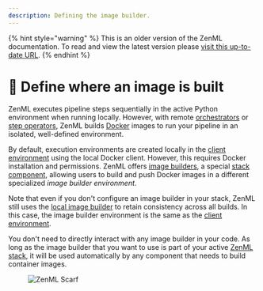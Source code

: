 ```yaml
---
description: Defining the image builder.
---
```


{% hint style="warning" %}
This is an older version of the ZenML documentation. To read and view the latest version please [visit this up-to-date URL](https://docs.zenml.io).
{% endhint %}


# 🐳 Define where an image is built

ZenML executes pipeline steps sequentially in the active Python environment when running locally. However, with remote [orchestrators](../../component-guide/orchestrators/orchestrators.md) or [step operators](../../component-guide/step-operators/step-operators.md), ZenML builds [Docker](https://www.docker.com/) images to run your pipeline in an isolated, well-defined environment.

By default, execution environments are created locally in the [client environment](#client-environment-or-the-runner-environment) using the local Docker client. However, this requires Docker installation and permissions. ZenML offers [image builders](../../component-guide/image-builders/image-builders.md), a special [stack component](../../component-guide/README.md), allowing users to build and push Docker images in a different specialized _image builder environment_.

Note that even if you don't configure an image builder in your stack, ZenML still uses the [local image builder](../../component-guide/image-builders/local.md) to retain consistency across all builds. In this case, the image builder environment is the same as the [client environment](../configure-python-environments/README.md#client-environment-or-the-runner-environment).

You don't need to directly interact with any image builder in your code. As long as the image builder that you want to
use is part of your active [ZenML stack](/docs/book/user-guide/production-guide/understand-stacks.md), it will be used
automatically by any component that needs to build container images.

<figure><img src="https://static.scarf.sh/a.png?x-pxid=f0b4f458-0a54-4fcd-aa95-d5ee424815bc" alt="ZenML Scarf"><figcaption></figcaption></figure>
